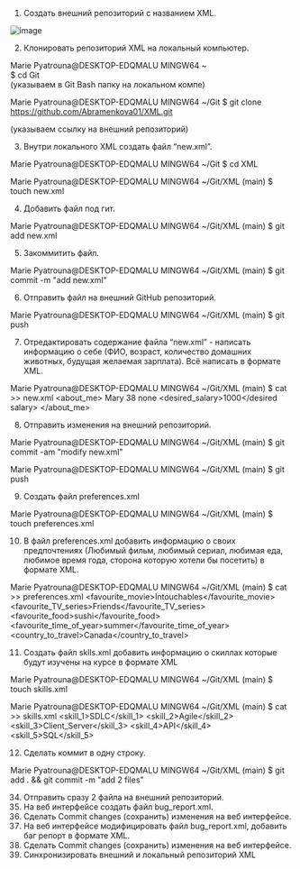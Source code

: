  1. Создать внешний репозиторий c названием XML.

![image](https://github.com/Abramenkova01/XML/assets/117236113/ff4a618c-630a-4edd-aa54-e62b348c5938)


 2. Клонировать репозиторий XML на локальный компьютер.

Marie Pyatrouna@DESKTOP-EDQMALU MINGW64 ~                     
$ cd Git                                   
(указываем в Git Bash папку на локальном компе)

Marie Pyatrouna@DESKTOP-EDQMALU MINGW64 ~/Git
$ git clone https://github.com/Abramenkova01/XML.git 

(указываем ссылку на внешний репозиторий)

  
 3. Внутри локального XML создать файл “new.xml”.

 Marie Pyatrouna@DESKTOP-EDQMALU MINGW64 ~/Git
$ cd XML

Marie Pyatrouna@DESKTOP-EDQMALU MINGW64 ~/Git/XML (main)
$ touch new.xml
 

 4. Добавить файл под гит.

 Marie Pyatrouna@DESKTOP-EDQMALU MINGW64 ~/Git/XML (main)
$ git add new.xml


 5. Закоммитить файл.

Marie Pyatrouna@DESKTOP-EDQMALU MINGW64 ~/Git/XML (main)
$ git commit -m "add new.xml"        
 

 6. Отправить файл на внешний GitHub репозиторий.
  
Marie Pyatrouna@DESKTOP-EDQMALU MINGW64 ~/Git/XML (main)
$ git push


 7. Отредактировать содержание файла “new.xml” - написать информацию о себе (ФИО, возраст, количество домашних животных, будущая желаемая зарплата). Всё написать в формате XML.

Marie Pyatrouna@DESKTOP-EDQMALU MINGW64 ~/Git/XML (main)
$ cat >> new.xml
<about_me>
        <name>Mary</name>
        <age>38</age>
        <pet>none</pet>
        <desired_salary>1000</desired salary>
</about_me>


 8. Отправить изменения на внешний репозиторий.

Marie Pyatrouna@DESKTOP-EDQMALU MINGW64 ~/Git/XML (main)
$ git commit -am "modify new.xml"


Marie Pyatrouna@DESKTOP-EDQMALU MINGW64 ~/Git/XML (main)
$ git push

9. Создать файл preferences.xml

Marie Pyatrouna@DESKTOP-EDQMALU MINGW64 ~/Git/XML (main)
$ touch preferences.xml

10. В файл preferences.xml добавить информацию о своих предпочтениях (Любимый фильм, любимый сериал, любимая еда, любимое время года, сторона которую хотели бы посетить) в формате XML.

 Marie Pyatrouna@DESKTOP-EDQMALU MINGW64 ~/Git/XML (main)
$ cat >> preferences.xml
<preferences>
        <favourite_movie>Intouchables</favourite_movie>
        <favourite_TV_series>Friends</favourite_TV_series>
        <favourite_food>sushi</favourite_food>
        <favourite_time_of_year>summer</favourite_time_of_year>
        <country_to_travel>Canada</country_to_travel>
</preferences>

 
 11. Создать файл sklls.xml добавить информацию о скиллах которые будут изучены на курсе в формате XML

 Marie Pyatrouna@DESKTOP-EDQMALU MINGW64 ~/Git/XML (main)
$ touch skills.xml

Marie Pyatrouna@DESKTOP-EDQMALU MINGW64 ~/Git/XML (main)
$ cat >> skills.xml
<skills>
        <skill_1>SDLC</skill_1>
        <skill_2>Agile</skill_2>
        <skill_3>Client_Server</skill_3>
        <skill_4>API</skill_4>
        <skill_5>SQL</skill_5>
</skills>

 
 12. Сделать коммит в одну строку.

 Marie Pyatrouna@DESKTOP-EDQMALU MINGW64 ~/Git/XML (main)
$ git add . && git commit -m "add 2 files"


 34. Отправить сразу 2 файла на внешний репозиторий.
 35. На веб интерфейсе создать файл bug_report.xml.
 36. Сделать Commit changes (сохранить) изменения на веб интерфейсе.
 37. На веб интерфейсе модифицировать файл bug_report.xml, добавить баг репорт в формате XML.
 38. Сделать Commit changes (сохранить) изменения на веб интерфейсе.
 39. Синхронизировать внешний и локальный репозиторий XML
